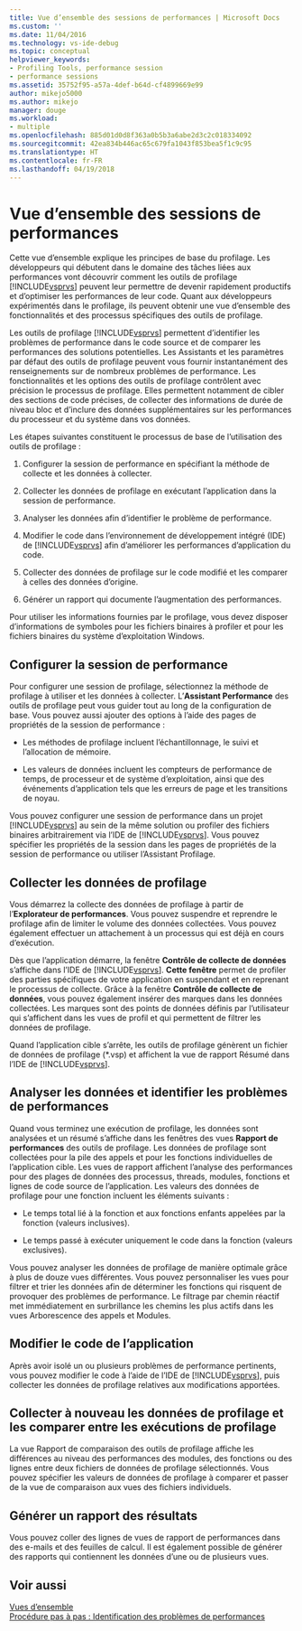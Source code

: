 ```yaml
---
title: Vue d’ensemble des sessions de performances | Microsoft Docs
ms.custom: ''
ms.date: 11/04/2016
ms.technology: vs-ide-debug
ms.topic: conceptual
helpviewer_keywords:
- Profiling Tools, performance session
- performance sessions
ms.assetid: 35752f95-a57a-4def-b64d-cf4899669e99
author: mikejo5000
ms.author: mikejo
manager: douge
ms.workload:
- multiple
ms.openlocfilehash: 885d01d0d8f363a0b5b3a6abe2d3c2c018334092
ms.sourcegitcommit: 42ea834b446ac65c679fa1043f853bea5f1c9c95
ms.translationtype: HT
ms.contentlocale: fr-FR
ms.lasthandoff: 04/19/2018
---
```

# <a name="performance-session-overview"></a>Vue d’ensemble des sessions de performances
Cette vue d’ensemble explique les principes de base du profilage. Les développeurs qui débutent dans le domaine des tâches liées aux performances vont découvrir comment les outils de profilage [!INCLUDE[vsprvs](../code-quality/includes/vsprvs_md.md)] peuvent leur permettre de devenir rapidement productifs et d’optimiser les performances de leur code. Quant aux développeurs expérimentés dans le profilage, ils peuvent obtenir une vue d’ensemble des fonctionnalités et des processus spécifiques des outils de profilage.  
  
 Les outils de profilage [!INCLUDE[vsprvs](../code-quality/includes/vsprvs_md.md)] permettent d’identifier les problèmes de performance dans le code source et de comparer les performances des solutions potentielles. Les Assistants et les paramètres par défaut des outils de profilage peuvent vous fournir instantanément des renseignements sur de nombreux problèmes de performance. Les fonctionnalités et les options des outils de profilage contrôlent avec précision le processus de profilage. Elles permettent notamment de cibler des sections de code précises, de collecter des informations de durée de niveau bloc et d’inclure des données supplémentaires sur les performances du processeur et du système dans vos données.  
  
 Les étapes suivantes constituent le processus de base de l’utilisation des outils de profilage :  
  
1.  Configurer la session de performance en spécifiant la méthode de collecte et les données à collecter.  
  
2.  Collecter les données de profilage en exécutant l’application dans la session de performance.  
  
3.  Analyser les données afin d’identifier le problème de performance.  
  
4.  Modifier le code dans l’environnement de développement intégré (IDE) de [!INCLUDE[vsprvs](../code-quality/includes/vsprvs_md.md)] afin d’améliorer les performances d’application du code.  
  
5.  Collecter des données de profilage sur le code modifié et les comparer à celles des données d’origine.  
  
6.  Générer un rapport qui documente l’augmentation des performances.  
  
 Pour utiliser les informations fournies par le profilage, vous devez disposer d’informations de symboles pour les fichiers binaires à profiler et pour les fichiers binaires du système d’exploitation Windows.  
  
## <a name="configure-the-performance-session"></a>Configurer la session de performance  
 Pour configurer une session de profilage, sélectionnez la méthode de profilage à utiliser et les données à collecter. L’**Assistant Performance** des outils de profilage peut vous guider tout au long de la configuration de base. Vous pouvez aussi ajouter des options à l’aide des pages de propriétés de la session de performance :  
  
-   Les méthodes de profilage incluent l’échantillonnage, le suivi et l’allocation de mémoire.  
  
-   Les valeurs de données incluent les compteurs de performance de temps, de processeur et de système d’exploitation, ainsi que des événements d’application tels que les erreurs de page et les transitions de noyau.  
  
 Vous pouvez configurer une session de performance dans un projet [!INCLUDE[vsprvs](../code-quality/includes/vsprvs_md.md)] au sein de la même solution ou profiler des fichiers binaires arbitrairement via l’IDE de [!INCLUDE[vsprvs](../code-quality/includes/vsprvs_md.md)]. Vous pouvez spécifier les propriétés de la session dans les pages de propriétés de la session de performance ou utiliser l’Assistant Profilage.  
  
## <a name="collect-profiling-data"></a>Collecter les données de profilage  
 Vous démarrez la collecte des données de profilage à partir de l’**Explorateur de performances**. Vous pouvez suspendre et reprendre le profilage afin de limiter le volume des données collectées. Vous pouvez également effectuer un attachement à un processus qui est déjà en cours d’exécution.  
  
 Dès que l’application démarre, la fenêtre **Contrôle de collecte de données** s’affiche dans l’IDE de [!INCLUDE[vsprvs](../code-quality/includes/vsprvs_md.md)]. **Cette fenêtre** permet de profiler des parties spécifiques de votre application en suspendant et en reprenant le processus de collecte. Grâce à la fenêtre **Contrôle de collecte de données**, vous pouvez également insérer des marques dans les données collectées. Les marques sont des points de données définis par l’utilisateur qui s’affichent dans les vues de profil et qui permettent de filtrer les données de profilage.  
  
 Quand l’application cible s’arrête, les outils de profilage génèrent un fichier de données de profilage (*.vsp) et affichent la vue de rapport Résumé dans l’IDE de [!INCLUDE[vsprvs](../code-quality/includes/vsprvs_md.md)].  
  
## <a name="analyze-the-data-and-identify-performance-issues"></a>Analyser les données et identifier les problèmes de performances  
 Quand vous terminez une exécution de profilage, les données sont analysées et un résumé s’affiche dans les fenêtres des vues **Rapport de performances** des outils de profilage. Les données de profilage sont collectées pour la pile des appels et pour les fonctions individuelles de l’application cible. Les vues de rapport affichent l’analyse des performances pour des plages de données des processus, threads, modules, fonctions et lignes de code source de l’application. Les valeurs des données de profilage pour une fonction incluent les éléments suivants :  
  
-   Le temps total lié à la fonction et aux fonctions enfants appelées par la fonction (valeurs inclusives).  
  
-   Le temps passé à exécuter uniquement le code dans la fonction (valeurs exclusives).  
  
 Vous pouvez analyser les données de profilage de manière optimale grâce à plus de douze vues différentes. Vous pouvez personnaliser les vues pour filtrer et trier les données afin de déterminer les fonctions qui risquent de provoquer des problèmes de performance. Le filtrage par chemin réactif met immédiatement en surbrillance les chemins les plus actifs dans les vues Arborescence des appels et Modules.  
  
## <a name="modify-the-application-code"></a>Modifier le code de l’application  
 Après avoir isolé un ou plusieurs problèmes de performance pertinents, vous pouvez modifier le code à l’aide de l’IDE de [!INCLUDE[vsprvs](../code-quality/includes/vsprvs_md.md)], puis collecter les données de profilage relatives aux modifications apportées.  
  
## <a name="collect-profiling-data-again-and-compare-the-data-between-the-profiling-runs"></a>Collecter à nouveau les données de profilage et les comparer entre les exécutions de profilage  
 La vue Rapport de comparaison des outils de profilage affiche les différences au niveau des performances des modules, des fonctions ou des lignes entre deux fichiers de données de profilage sélectionnés. Vous pouvez spécifier les valeurs de données de profilage à comparer et passer de la vue de comparaison aux vues des fichiers individuels.  
  
## <a name="generate-a-report-of-the-results"></a>Générer un rapport des résultats  
 Vous pouvez coller des lignes de vues de rapport de performances dans des e-mails et des feuilles de calcul. Il est également possible de générer des rapports qui contiennent les données d’une ou de plusieurs vues.  
  
## <a name="see-also"></a>Voir aussi  
 [Vues d’ensemble](../profiling/overviews-performance-tools.md)   
 [Procédure pas à pas : Identification des problèmes de performances](../profiling/walkthrough-identifying-performance-problems.md)